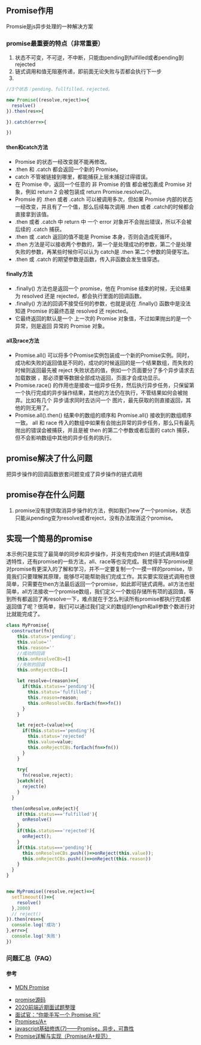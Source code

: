 ## Promise作用
Promsie是js异步处理的一种解决方案

### promise最重要的特点（非常重要）
1. 状态不可变，不可逆，不中断，只能由pending到fulfilled或者pending到rejected
2. 链式调用和值无阻塞传递，即前面无论失败与否都会执行下一步
3. 

```js
//3个状态：pending、fullfilled、rejected。

new Promise((resolve,reject)=>{
  resolve()
}).then(res=>{

}).catch(err=>{

})
```

#### then和catch方法  
- Promise 的状态一经改变就不能再修改。
- .then 和 .catch 都会返回一个新的 Promise。
- catch 不管被链接到哪里，都能捕获上层未捕捉过得错误。
- 在 Promise 中，返回一个任意的 非 Promise 的值 都会被包裹成 Promise 对象，例如 return 2 会被包装成 return Promise.resolve(2)。
- Promsie 的 .then 或者 .catch 可以被调用多次，但如果 Promise 内部的状态一经改变，并且有了一个值，那么后续每次调用 .then 或者 .catch的时候都会直接拿到该值。
- .then 或者 .catch 中 return 中 一个 error 对象并不会抛出错误，所以不会被后续的 .catch 捕获。
- .then 或 .catch 返回的值不能是 Promise 本身，否则会造成死循环。
- .then 方法是可以接收两个参数的，第一个是处理成功的参数，第二个是处理失败的参数，再某些时候你可以认为 catch是 .then 第二个参数的简便写法。
- .then 或 .catch 的期望参数是函数，传入非函数会发生值穿透。  

#### finally方法  
- .finally() 方法也是返回一个 promise，他在 Promise 结束的时候，无论结果为 resolved 还是 rejected，都会执行里面的回调函数。  
- .finally() 方法的回调不接受任何的参数，也就是说在 .finally() 函数中是没法 知道 Promise 的最终态是 resolved 还 rejected。  
- 它最终返回的默认是一个 上一次的 Promise 对象值，不过如果抛出的是一个异常，则是返回 异常的 Promise 对象。

#### all及race方法  
- Promise.all() 可以将多个Promise实例包装成一个新的Promise实例。同时，成功和失败的返回值是不同的，成功的时候返回的是一个结果数组，而失败的时候则返回最先被 reject 失败状态的值，例如一个页面要分了多个异步请求去加载数据 ，那必须要等数据全部成功返回，页面才会成功显示。
- Promise.race() 的作用也是接收一组异步任务，然后执行异步任务，只保留第一个执行完成的异步操作结果，其他的方法仍在执行，不管结果如何会被抛弃。比如有几个 异步请求同时去访问一个 图片，最先获取的则直接返回，其他的则无用了。
- Promise.all().then() 结果中的数组的顺序和 Promise.all() 接收到的数组顺序一致。
all 和 race 传入的数组中如果有会抛出异常的异步任务，那么只有最先抛出的错误会被捕获，并且是被 then 的第二个参数或者后面的 catch 捕获，但不会影响数组中其他的异步任务的执行。



## promise解决了什么问题  
把异步操作的回调函数嵌套问题变成了异步操作的链式调用

## promise存在什么问题
1. promise没有提供取消异步操作的方法，例如我们new了一个promise，状态只能从pending变为resolve或者reject，没有办法取消这个promise。

## 实现一个简易的promise  
本示例只是实现了最简单的同步和异步操作，并没有完成then 的链式调用&值穿透特性，还有promise的一些方法，all、race等也没完成。我觉得手写promise是对promise有更深入的了解和学习，并不一定要复制一个一摸一样的promise，毕竟我们只要理解其原理，能够尽可能帮助我们完成工作。其实要实现链式调用也很简单，只需要在then方法最后返回一个promise，如此即可链式调用。all方法也挺简单，all方法接收一个promise数组，我们定义一个数组存储所有项的返回值，等到所有都返回了再resolve一下，难点就在于怎么判读所有promise都执行完成都返回值了呢？很简单，我们可以通过我们定义的数组的length和all参数个数进行对比就能完成了。
```js
class MyPromise{
  constructor(fn){
    this.status='pending';
    this.value=''
    this.reason=''
    //成功的回调
    this.onResolveCBs=[]
    //失败的回调
    this.onRejectCBs=[]

    let resolve=(reason)=>{
      if(this.status=='pending'){
        this.status='fulfilled';
        this.reason=reason;
        this.onResolveCBs.forEach(fn=>fn())
      }
    }

    let reject=(value)=>{
      if(this.status=='pending'){
        this.status='rejected'
        this.value=value;
        this.onRejectCBs.forEach(fn=>fn())
      }
    }
    
    try{
      fn(resolve,reject);
    }catch(e){
      reject(e)
    }
  }

  then(onResolve,onReject){
    if(this.status==='fulfilled'){
      onResolve()
    }
    if(this.status==='rejected'){
      onReject();
    }
    if(this.status==='pending'){
      this.onResolveCBs.push(()=>onReject(this.value));
      this.onRejectCBs.push(()=>onReject(this.reason))
    }
  }
}


new MyPromise((resolve,reject)=>{
  setTimeout(()=>{
    resolve()
  },2000)
  // reject()
}).then(res=>{
  console.log('成功')
},err=>{
  console.log('失败')
})
```

### 问题汇总（FAQ）


#### 参考  
* [MDN Promise](https://developer.mozilla.org/zh-CN/docs/Web/JavaScript/Reference/Global_Objects/Promise)  
- [promise源码](https://github.com/then/promise/blob/master/src/core.js)  
- [2020前端近期面试题整理](https://blog.csdn.net/kkm486622296/article/details/106063151)  
- [面试官：“你能手写一个 Promise 吗”](https://zhuanlan.zhihu.com/p/183801144)
- [Promises/A+](https://promisesaplus.com/)
- [javascript基础修炼(7)——Promise，异步，可靠性](https://www.cnblogs.com/dashnowords/p/9709477.html)
- [Promise详解与实现（Promise/A+规范）](https://www.jianshu.com/p/459a856c476f)